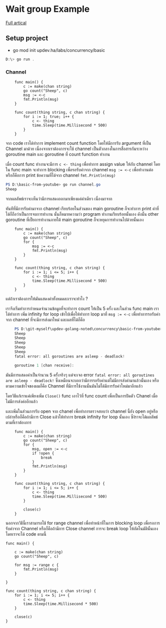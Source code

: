 # Wait group Example

[Full artical](https://www.youtube.com/watch?v=LvgVSSpwND8&ab_channel=JakeWright)

## Setup project
- go mod init updev.ha/labs/concurrency/basic

``` powershell
D:\> go run .
```


### Channel

```golang
    func main() {
		c := make(chan string)
		go count("Sheep", c)
		msg := <-c
		fmt.Println(msg)
    }

    func count(thing string, c chan string) {
        for i := 1; true; i++ {
            c <- thing
            time.Sleep(time.Millisecond * 500)
        }
    }
```

จาก code เราได้ทำการ implement count function โดยให้มีการรับ argument ที่เป็น Channel มาด้วย เนื่องจากเราต้องการจะใช้ channel เป็นตัวกลางในการสื่อสารกันระหว่าง goroutine main และ goroutine ที่ count function ทำงาน

เมื่อ count func ทำงานจะมีการ ``c <- thing`` เพื่อทำการ assign value ให้กับ channel โดยใน func main จะทำการ blocking เพื่อรอรับค่าจาก channel ``msg := <-c`` เพื่อทำงานต่อ หรือก็คือการ print ข้อความที่ได้จาก channel  ``fmt.Println(msg)`` 

``` powershell
PS D:\basic-from-youtube> go run channel.go
Sheep
```

จากผลลัพธ์เราจะเห็นว่ามีการแสดงออกมาเพียงแค่ค่าเดียว เนื่องมาจาก

ทันทีที่มีการรับค่ามาจาก channel เรียบร้อยในส่วนของ main goroutine ก็จะทำการ print ค่าที่ได้ก็ถือว่าเป็นการจบการทำงาน นั้นก็หมายความว่า program ทำงานเรียบร้อยนั้นเอง ดังนั้น other goroutine ที่เป็ยการทำงานภายใต้ main goroutine ก็จะหยุดการทำงานไปด้วยนั้นเอง

```golang
    func main() {
		c := make(chan string)
		go count("Sheep", c)
        for {
            msg := <-c
            fmt.Println(msg)
        }
    }

    func count(thing string, c chan string) {
        for i := 1; i <= 5; i++ {
            c <- thing
            time.Sleep(time.Millisecond * 500)
        }
    }
```

แต่ถ้าเราต้องการให้มันแสดงค่าทั้งหมดละเราจะทำไง ?

เราจึงเริ่มทำการกำหนดจำนวนข้อมูลที่จะทำการ count ให้เป็น 5 ครั้ง และในส่วน func main เราได้ทำการ เพิ่ม infinity for loop เข้าไปเพื่อให้ทำการ loop มาที่ ``msg := <-c`` เพื่อทำการรอรับค่าจาก channel ที่จะมีการส่งมาใหม่ และผลที่ได้ก็คือ

```powershell
    PS D:\git-myself\updev-golang-noted\concurrency\basic-from-youtube> go run channel.go
    Sheep
    Sheep
    Sheep
    Sheep
    Sheep
    fatal error: all goroutines are asleep - deadlock!

    goroutine 1 [chan receive]:
```

มันมีการแสดงค่าเป็นจำนวน 5 ครั้งจริงๆ แต่จะเจอ error ``fatal error: all goroutines are asleep - deadlock!`` ซึ่งเหมือนจะบอกว่ามีการรอรับค่าแต่ไม่มีการส่งค่ามาแล้วนั้นเอง หรือ ตามความเข้าใจของผมก็คือ Channel ที่มีการใช้งานนั้นมันไม่ได้มีการรับค่าใหม่มาอีกแล้ว

โดยวิธีแก้เราแค่เพียงเพิ่ม ``Close()`` func เอาไว้ที่ func count เพื่อเป็นการปิดตัว Chanel เมื่อไม่มีการส่งค่ออีกแล้ว

และเพิ่มในส่วนการรับ open จาก chanel เพื่อทำการตรวจสอบว่า channel นี้ยัง open อยู่หรือเปล่าหรือก็คือถ้ามีการ Close แล้วให้ทำการ break infinity for loop นั้นเอง ซึ่ง้ราจะได้ผลลัพธ์ตามที่เราต้องการ

```golang
    func main() {
		c := make(chan string)
		go count("Sheep", c)
        for {
            msg, open := <-c
            if !open {
                break
            }
            fmt.Println(msg)
        }
    }

    func count(thing string, c chan string) {
        for i := 1; i <= 5; i++ {
            c <- thing
            time.Sleep(time.Millisecond * 500)
        }

        close(c)
    }
```

นอกจากวิธีนี้เราสามารถใช้ for range channel เพื่อทำหน้าที่ในการ blocking loop เพื่อรอการรับค่าจาก Channel หรือก็คือถ้ามีการ Close channel การจะ break loop ให้อัตโนมัตินั้นเอง โดยเราจะได้ code ตามนี้

```golang
func main() {

	c := make(chan string)
	go count("Sheep", c)

	for msg := range c {
		fmt.Println(msg)
	}

}

func count(thing string, c chan string) {
	for i := 1; i <= 5; i++ {
		c <- thing
		time.Sleep(time.Millisecond * 500)
	}

	close(c)
}


```



